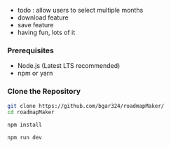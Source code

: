 * todo : allow users to select multiple months
* download feature
* save feature
* having fun, lots of it

### Prerequisites
- Node.js (Latest LTS recommended)
- npm or yarn

### Clone the Repository
```sh
git clone https://github.com/bgar324/roadmapMaker/
cd roadmapMaker

npm install

npm run dev

